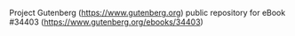 Project Gutenberg (https://www.gutenberg.org) public repository for eBook #34403 (https://www.gutenberg.org/ebooks/34403)
